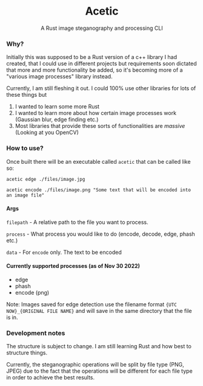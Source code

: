<h1 align="center">Acetic</h1>
<p align="center">A Rust image steganography and processing CLI</p>

### Why?
Initially this was supposed to be a Rust version of a c++ library I had created, that I could use in different 
projects but requirements soon dictated that more and more functionality be added, so it's becoming more of a "various 
image processes" library instead.

Currently, I am still fleshing it out. I could 100% use other libraries for lots of these things but
1. I wanted to learn some more Rust
2. I wanted to learn more about how certain image processes work (Gaussian blur, edge finding etc.)
3. Most libraries that provide these sorts of functionalities are _massive_ (Looking at you OpenCV)

### How to use?
Once built there will be an executable called `acetic` that can be called like so:

```shell
acetic edge ./files/image.jpg
```

```shell
acetic encode ./files/image.png "Some text that will be encoded into an image file"
```

#### Args
`filepath` - A relative path to the file you want to process.

`process` - What process you would like to do (encode, decode, edge, phash etc.)

`data` - For `encode` only. The text to be encoded

#### Currently supported processes (as of Nov 30 2022)
- edge
- phash
- encode (png)

Note: Images saved for edge detection use the filename format `{UTC NOW}_{ORIGINAL FILE NAME}` and will save in the 
same directory that the file is in.

### Development notes

The structure is subject to change. I am still learning Rust and how best to structure things.

Currently, the steganographic operations will be split by file type (PNG, JPEG) due to the fact that the operations will
be different for each file type in order to achieve the best results.